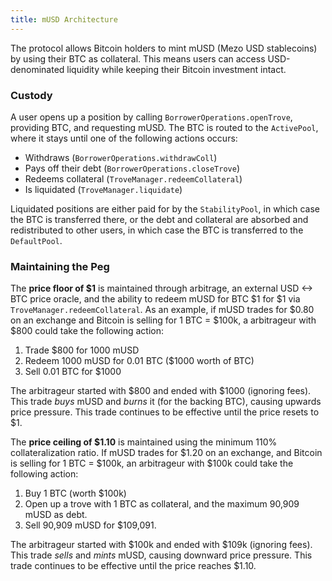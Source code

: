 ```yaml
---
title: mUSD Architecture
---
```


The protocol allows Bitcoin holders to mint mUSD (Mezo USD stablecoins) by using their BTC as collateral. This means users can access USD-denominated liquidity while keeping their Bitcoin investment intact.

### Custody

A user opens up a position by calling `BorrowerOperations.openTrove`, providing BTC, and requesting mUSD. The BTC is routed to the `ActivePool`, where it stays until one of the following actions occurs:

- Withdraws (`BorrowerOperations.withdrawColl`)
- Pays off their debt (`BorrowerOperations.closeTrove`)
- Redeems collateral (`TroveManager.redeemCollateral`)
- Is liquidated (`TroveManager.liquidate`)

Liquidated positions are either paid for by the `StabilityPool`, in which case the BTC is transferred there, or the debt and collateral are absorbed and redistributed to other users, in which case the BTC is transferred to the `DefaultPool`.

### Maintaining the Peg

The **price floor of $1** is maintained through arbitrage, an external USD <-> BTC price oracle, and the ability to redeem mUSD for BTC $1 for $1 via `TroveManager.redeemCollateral`. As an example, if mUSD trades for $0.80 on an exchange and Bitcoin is selling for 1 BTC = $100k, a arbitrageur with $800 could take the following action:

1. Trade $800 for 1000 mUSD
1. Redeem 1000 mUSD for 0.01 BTC ($1000 worth of BTC)
1. Sell 0.01 BTC for $1000

The arbitrageur started with $800 and ended with $1000 (ignoring fees). This trade _buys_ mUSD and _burns_ it (for the backing BTC), causing upwards price pressure. This trade continues to be effective until the price resets to $1.

The **price ceiling of $1.10** is maintained using the minimum 110% collateralization ratio. If mUSD trades for $1.20 on an exchange, and Bitcoin is selling for 1 BTC = $100k, an arbitrageur with $100k could take the following action:

1. Buy 1 BTC (worth $100k)
1. Open up a trove with 1 BTC as collateral, and the maximum 90,909 mUSD as debt.
1. Sell 90,909 mUSD for $109,091.

The arbitrageur started with $100k and ended with $109k (ignoring fees). This trade _sells_ and _mints_ mUSD, causing downward price pressure. This trade continues to be effective until the price reaches $1.10.